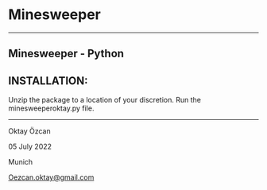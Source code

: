# Minesweeper
-------------------------------------------------------------
Minesweeper - Python
-------------------------------------------------------------

INSTALLATION:
------------
Unzip the package to a location of your discretion.
Run the minesweeperoktay.py file.



_______________________________________________________________

Oktay Özcan

05 July 2022

Munich 

Oezcan.oktay@gmail.com
